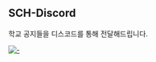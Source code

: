 ## SCH-Discord
학교 공지들을 디스코드를 통해 전달해드립니다.

[![-](https://github-readme-stats.vercel.app/api/pin/?show_owner=true&theme=nord&username=SCH-Discord&repo=Web)](https://github.com/SCH-Discord/Web)
